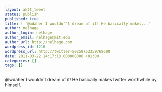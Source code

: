 ```yaml
---
layout: aktt_tweet
status: publish
published: true
title: ! '@wdaher I wouldn''t dream of it! He basically makes...'
author: nelhage
author_login: nelhage
author_email: nelhage@mit.edu
author_url: http://nelhage.com
wordpress_id: 1216
wordpress_url: http://twitter-50259753359769600
date: 2011-03-22 14:17:13.000000000 +01:00
categories: []
tags: []
---
```

@wdaher I wouldn't dream of it! He basically makes twitter worthwhile by himself.
